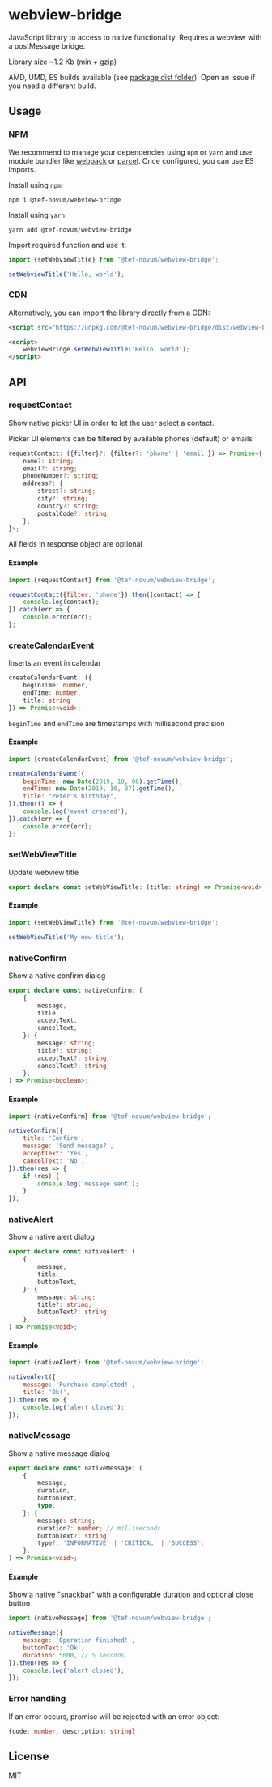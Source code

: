 # webview-bridge

JavaScript library to access to native functionality. Requires a webview with a
postMessage bridge.

Library size ~1.2 Kb (min + gzip)

AMD, UMD, ES builds available (see
[package dist folder](https://unpkg.com/@tef-novum/webview-bridge/dist/)). Open
an issue if you need a different build.

## Usage

### NPM

We recommend to manage your dependencies using `npm` or `yarn` and use module
bundler like [webpack](https://webpack.js.org/) or
[parcel](https://parceljs.org/). Once configured, you can use ES imports.

Install using `npm`:

```
npm i @tef-novum/webview-bridge
```

Install using `yarn`:

```
yarn add @tef-novum/webview-bridge
```

Import required function and use it:

```javascript
import {setWebviewTitle} from '@tef-novum/webview-bridge';

setWebviewTitle('Hello, world');
```

### CDN

Alternatively, you can import the library directly from a CDN:

```html
<script src="https://unpkg.com/@tef-novum/webview-bridge/dist/webview-bridge-umd.min.js"></script>

<script>
    webviewBridge.setWebViewTitle('Hello, world');
</script>
```

## API

### requestContact

Show native picker UI in order to let the user select a contact.

Picker UI elements can be filtered by available phones (default) or emails

```typescript
requestContact: ({filter}?: {filter?: 'phone' | 'email'}) => Promise<{
    name?: string;
    email?: string;
    phoneNumber?: string;
    address?: {
        street?: string;
        city?: string;
        country?: string;
        postalCode?: string;
    };
}>;
```

All fields in response object are optional

#### Example

```javascript
import {requestContact} from '@tef-novum/webview-bridge';

requestContact({filter: 'phone'}).then((contact) => {
    console.log(contact);
}).catch(err => {
    console.error(err);
};
```

### createCalendarEvent

Inserts an event in calendar

```typescript
createCalendarEvent: ({
    beginTime: number,
    endTime: number,
    title: string
}) => Promise<void>;
```

`beginTime` and `endTime` are timestamps with millisecond precision

#### Example

```javascript
import {createCalendarEvent} from '@tef-novum/webview-bridge';

createCalendarEvent({
    beginTime: new Date(2019, 10, 06).getTime(),
    endTime: new Date(2019, 10, 07).getTime(),
    title: "Peter's birthday",
}).then(() => {
    console.log('event created');
}).catch(err => {
    console.error(err);
};
```

### setWebViewTitle

Update webview title

```typescript
export declare const setWebViewTitle: (title: string) => Promise<void>;
```

#### Example

```javascript
import {setWebViewTitle} from '@tef-novum/webview-bridge';

setWebViewTitle('My new title');
```

### nativeConfirm

Show a native confirm dialog

```typescript
export declare const nativeConfirm: (
    {
        message,
        title,
        acceptText,
        cancelText,
    }: {
        message: string;
        title?: string;
        acceptText?: string;
        cancelText?: string;
    },
) => Promise<boolean>;
```

#### Example

```javascript
import {nativeConfirm} from '@tef-novum/webview-bridge';

nativeConfirm({
    title: 'Confirm',
    message: 'Send message?',
    acceptText: 'Yes',
    cancelText: 'No',
}).then(res => {
    if (res) {
        console.log('message sent');
    }
});
```

### nativeAlert

Show a native alert dialog

```typescript
export declare const nativeAlert: (
    {
        message,
        title,
        buttonText,
    }: {
        message: string;
        title?: string;
        buttonText?: string;
    },
) => Promise<void>;
```

#### Example

```javascript
import {nativeAlert} from '@tef-novum/webview-bridge';

nativeAlert({
    message: 'Purchase completed!',
    title: 'Ok!',
}).then(res => {
    console.log('alert closed');
});
```

### nativeMessage

Show a native message dialog

```typescript
export declare const nativeMessage: (
    {
        message,
        duration,
        buttonText,
        type,
    }: {
        message: string;
        duration?: number; // milliseconds
        buttonText?: string;
        type?: 'INFORMATIVE' | 'CRITICAL' | 'SUCCESS';
    },
) => Promise<void>;
```

#### Example

Show a native "snackbar" with a configurable duration and optional close button

```javascript
import {nativeMessage} from '@tef-novum/webview-bridge';

nativeMessage({
    message: 'Operation finished!',
    buttonText: 'Ok',
    duration: 5000, // 5 seconds
}).then(res => {
    console.log('alert closed');
});
```

### Error handling

If an error occurs, promise will be rejected with an error object:

```typescript
{code: number, description: string}
```

## License

MIT
